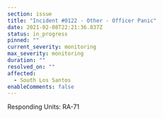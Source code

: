 ```yaml
---
section: issue
title: "Incident #0122 - Other - Officer Panic"
date: 2021-02-08T22:21:36.837Z
status: in_progress
pinned: ""
current_severity: monitoring
max_severity: monitoring
duration: ""
resolved_on: ""
affected:
  - South Los Santos
enableComments: false
---
```

Responding Units: RA-71